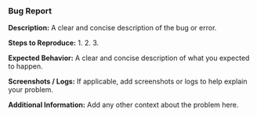 ### Bug Report

**Description:**
A clear and concise description of the bug or error.

**Steps to Reproduce:**
1. 
2. 
3. 

**Expected Behavior:**
A clear and concise description of what you expected to happen.

**Screenshots / Logs:**
If applicable, add screenshots or logs to help explain your problem.

**Additional Information:**
Add any other context about the problem here.
